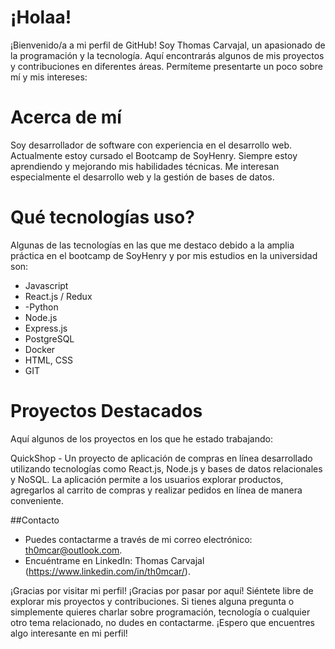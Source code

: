 # ¡Holaa! 
¡Bienvenido/a a mi perfil de GitHub! Soy Thomas Carvajal, un apasionado de la programación y la tecnología. Aquí encontrarás algunos de mis proyectos y contribuciones en diferentes áreas. Permíteme presentarte un poco sobre mí y mis intereses:

# Acerca de mí
 Soy desarrollador de software con experiencia en el desarrollo web.
 Actualmente estoy cursado el Bootcamp de SoyHenry.
 Siempre estoy aprendiendo y mejorando mis habilidades técnicas.
 Me interesan especialmente el desarrollo web y la gestión de bases de datos.
 
# Qué tecnologías uso?
Algunas de las tecnologías en las que me destaco debido a la amplia práctica en el bootcamp de SoyHenry y por mis estudios en la universidad son:

- Javascript
- React.js / Redux
- -Python
- Node.js
- Express.js
- PostgreSQL
- Docker
- HTML, CSS
- GIT

# Proyectos Destacados
Aquí algunos de los proyectos en los que he estado trabajando:

QuickShop - Un proyecto de aplicación de compras en línea desarrollado utilizando tecnologías como React.js, Node.js y bases de datos relacionales y NoSQL. La aplicación permite a los usuarios explorar productos, agregarlos al carrito de compras y realizar pedidos en línea de manera conveniente.

##Contacto

- Puedes contactarme a través de mi correo electrónico: th0mcar@outlook.com.
- Encuéntrame en LinkedIn: Thomas Carvajal (https://www.linkedin.com/in/th0mcar/).

¡Gracias por visitar mi perfil!
¡Gracias por pasar por aquí! Siéntete libre de explorar mis proyectos y contribuciones. Si tienes alguna pregunta o simplemente quieres charlar sobre programación, tecnología o cualquier otro tema relacionado, no dudes en contactarme. ¡Espero que encuentres algo interesante en mi perfil! 
